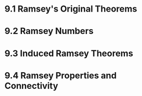 # 9.1 Ramsey's Original Theorems 

# 9.2 Ramsey Numbers 

# 9.3 Induced Ramsey Theorems

# 9.4 Ramsey Properties and Connectivity